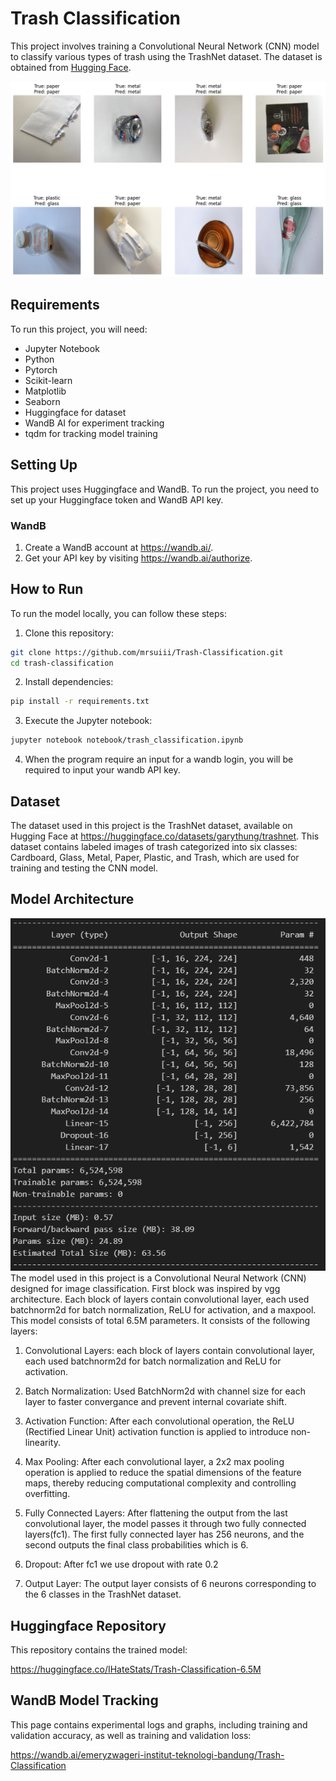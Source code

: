 # Trash Classification

This project involves training a Convolutional Neural Network (CNN) model to classify various types of trash using the TrashNet dataset. The dataset is obtained from [Hugging Face](https://huggingface.co/datasets/garythung/trashnet).

<div align="center">
    <img src="test_result.png" alt="test-result">
</div>

##  Requirements

To run this project, you will need:
- Jupyter Notebook
- Python
- Pytorch
- Scikit-learn
- Matplotlib
- Seaborn
- Huggingface for dataset
- WandB AI for experiment tracking
- tqdm for tracking model training

## Setting Up
This project uses Huggingface and WandB. To run the project, you need to set up your Huggingface token and WandB API key.

### WandB
1. Create a WandB account at https://wandb.ai/.
2. Get your API key by visiting https://wandb.ai/authorize.

##  How to Run

To run the model locally, you can follow these steps:

1. Clone this repository:
```bash
git clone https://github.com/mrsuiii/Trash-Classification.git
cd trash-classification
```

2. Install dependencies:
```bash
pip install -r requirements.txt
```


3. Execute the Jupyter notebook:
```bash
jupyter notebook notebook/trash_classification.ipynb
```

4. When the program require an input for a wandb login, you will be required to input your wandb API key.

## Dataset

The dataset used in this project is the TrashNet dataset, available on Hugging Face at https://huggingface.co/datasets/garythung/trashnet. This dataset contains labeled images of trash categorized into six classes: Cardboard, Glass, Metal, Paper, Plastic, and Trash, which are used for training and testing the CNN model.

## Model Architecture
<div align="center">
    <img src="architecture6.5M.png" alt="test-result">
</div>
The model used in this project is a Convolutional Neural Network (CNN) designed for image classification. First block was inspired by vgg architecture. 
Each block of layers contain convolutional layer, each used batchnorm2d for batch normalization, ReLU for activation, and a maxpool. This model consists of total 6.5M parameters. It consists of the following layers:

1. Convolutional Layers: each block of layers contain convolutional layer, each used batchnorm2d for batch normalization and ReLU for activation. 

2. Batch Normalization: Used BatchNorm2d with channel size for each layer to faster convergance and prevent internal covariate shift.

3. Activation Function: 
   After each convolutional operation, the ReLU (Rectified Linear Unit) activation function is applied to introduce non-linearity.

4. Max Pooling:
   After each convolutional layer, a 2x2 max pooling operation is applied to reduce the spatial dimensions of the feature maps, thereby reducing computational complexity and controlling overfitting.

5. Fully Connected Layers:
   After flattening the output from the last convolutional layer, the model passes it through two fully connected layers(fc1). The first fully connected layer has 256 neurons, and the second outputs the final class probabilities which is 6.

6. Dropout:
   After fc1 we use dropout with rate 0.2   

7. Output Layer:
   The output layer consists of 6 neurons corresponding to the 6 classes in the TrashNet dataset.
##  Huggingface Repository
This repository contains the trained model:

https://huggingface.co/IHateStats/Trash-Classification-6.5M

##  WandB Model Tracking
This page contains experimental logs and graphs, including training and validation accuracy, as well as training and validation loss:

https://wandb.ai/emeryzwageri-institut-teknologi-bandung/Trash-Classification